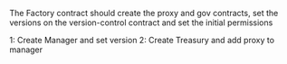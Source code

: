 The Factory contract should create the proxy and gov contracts, set the versions on the version-control contract and set the initial permissions

1: Create Manager and set version
2: Create Treasury and add proxy to manager